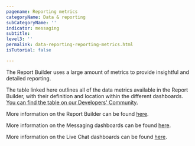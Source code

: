 ```yaml
---
pagename: Reporting metrics
categoryName: Data & reporting
subCategoryName: ''
indicator: messaging
subtitle: 
level3: ''
permalink: data-reporting-reporting-metrics.html
isTutorial: false

---
```

The Report Builder uses a large amount of metrics to provide insightful and detailed reporting.

The table linked here outlines all of the data metrics available in the Report Builder, with their definition and location within the different dashboards. [You can find the table on our Developers' Community](https://developers.liveperson.com/essential-resources-report-builder-data-metrics.html).

More information on the Report Builder can be found [here](data-reporting-report-builder-report-builder-overview.html).

More information on the Messaging dashboards can be found [here](https://knowledge.liveperson.com/data-reporting-messaging-messaging-dashboards-messaging-performance-dashboard.html).

More information on the Live Chat dashboards can be found [here](https://knowledge.liveperson.com/data-reporting-live-chat-chat-dashboards-agent-activity-dashboard.html).
